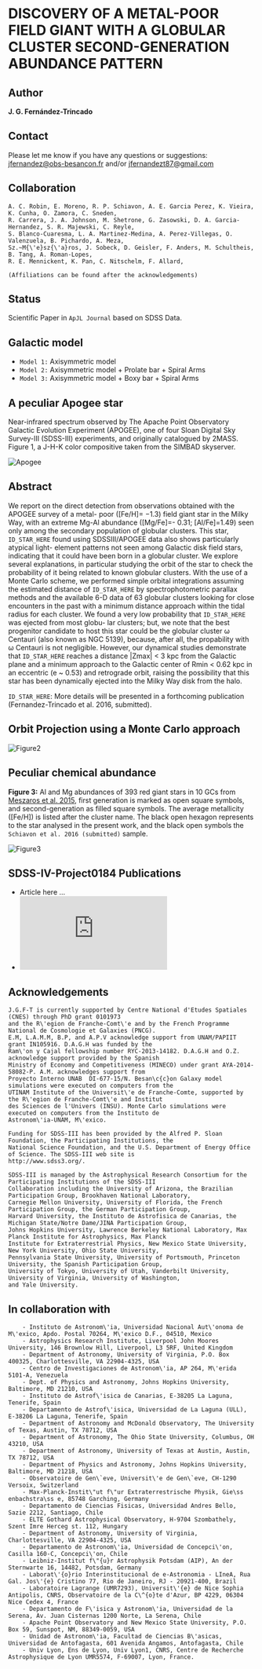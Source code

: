 DISCOVERY OF A METAL-POOR FIELD GIANT WITH A GLOBULAR CLUSTER SECOND-GENERATION ABUNDANCE PATTERN
===

Author
--
**J. G. Fernández-Trincado**

Contact
--

Please let me know if you have any questions or suggestions: jfernandez@obs-besancon.fr and/or jfernandezt87@gmail.com

Collaboration
---

    A. C. Robin, E. Moreno, R. P. Schiavon, A. E. Garcia Perez, K. Vieira, K. Cunha, O. Zamora, C. Sneden,
    R. Carrera, J. A. Johnson, M. Shetrone, G. Zasowski, D. A. Garcia-Hernandez, S. R. Majewski, C. Reyle, 
    S. Blanco-Cuaresma, L. A. Martinez-Medina, A. Perez-Villegas, O. Valenzuela, B. Pichardo, A. Meza, 
    Sz.~M{\'e}sz{\'a}ros, J. Sobeck, D. Geisler, F. Anders, M. Schultheis, B. Tang, A. Roman-Lopes, 
    R. E. Mennickent, K. Pan, C. Nitschelm, F. Allard, 
    
    
`(Affiliations can be found after the acknowledgements)`


Status
--

Scientific Paper in `ApJL Journal` based on SDSS Data.

Galactic model
---
 * `Model 1:` Axisymmetric model 
 * `Model 2:` Axisymmetric model + Prolate bar + Spiral Arms
 * `Model 3:` Axisymmetric model + Boxy bar + Spiral Arms


A peculiar Apogee star
--
Near-infrared spectrum observed by The Apache Point Observatory Galactic Evolution Experiment (APOGEE), one of four Sloan Digital Sky Survey-III (SDSS-III) experiments, and originally catalogued by 2MASS. Figure 1, a J-H-K color compositive taken from the SIMBAD skyserver.

![Apogee](https://github.com/Fernandez-Trincado/SDSS-IV-Project0184/blob/master/Figures/PeculiarStar.png "Apogee")

Abstract
---

We report on the direct detection from observations obtained with the APOGEE survey of a metal- poor ([Fe/H]= −1.3) field giant star in the Milky Way, with an extreme Mg-Al abundance ([Mg/Fe]=- 0.31; [Al/Fe]=1.49) seen only among the secondary population of globular clusters. This star, `ID_STAR_HERE` found using SDSSIII/APOGEE data also shows particularly atypical light- element patterns not seen among Galactic disk field stars, indicating that it could have been born in a globular cluster. We explore several explanations, in particular studying the orbit of the star to check the probability of it being related to known globular clusters. With the use of a Monte Carlo scheme, we performed simple orbital integrations assuming the estimated distance of `ID_STAR_HERE` by spectrophotometric parallax methods and the available 6-D data of 63 globular clusters looking for close encounters in the past with a minimum distance approach within the tidal radius for each cluster. We found a very low probability that `ID_STAR_HERE` was ejected from most globu- lar clusters; but, we note that the best progenitor candidate to host this star could be the globular cluster ω Centauri (also known as NGC 5139), because, after all, the propability with ω Centauri is not negligible. However, our dynamical studies demonstrate that `ID_STAR_HERE` reaches a distance |Zmax| < 3 kpc from the Galactic plane and a minimum approach to the Galactic center of Rmin < 0.62 kpc in an eccentric (e ~ 0.53) and retrograde orbit, raising the possibility that this star has been dynamically ejected into the Milky Way disk from the halo.

`ID_STAR_HERE`: More details will be presented in a forthcoming publication (Fernandez-Trincado et al. 2016, submitted).

Orbit Projection using a Monte Carlo approach
---

![Figure2](https://github.com/Fernandez-Trincado/SDSS-IV-Project0184/blob/master/Figures/OrbitProjectionApogee.png)

Peculiar chemical abundance
---

**Figure 3:** Al and Mg abundances of 393 red giant stars in 10 GCs from [Meszaros et al. 2015](http://adsabs.harvard.edu/abs/2015AJ....149..153M), first generation is marked as open square symbols, and second-generation as filled square symbols. The average metallicity ([Fe/H]) is listed after the cluster name.  The black open hexagon represents to the star analysed in the present work, and the black open symbols the `Schiavon et al. 2016 (submitted)` sample.

![Figure3](https://github.com/Fernandez-Trincado/SDSS-IV-Project0184/blob/master/Figures/Figure2.png)


SDSS-IV-Project0184 Publications
--

* Article here ...
* ![Temporal Article - Submitted](http://arxiv.org/pdf/1604.01279v1.pdf)

Acknowledgements
--

    J.G.F-T is currently supported by Centre National d'Etudes Spatiales (CNES) through PhD grant 0101973 
    and the R\'egion de Franche-Comt\'e and by the French Programme National de Cosmologie et Galaxies (PNCG). 
    E.M, L.A.M.M, B.P, and A.P.V acknowledge support from UNAM/PAPIIT grant IN105916. D.A.G.H was funded by the 
    Ram\'on y Cajal fellowship number RYC-2013-14182. D.A.G.H and O.Z. acknowledge support provided by the Spanish 
    Ministry of Economy and Competitiveness (MINECO) under grant AYA-2014-58082-P. A.M. acknowledges support from 
    Proyecto Interno UNAB  DI-677-15/N. Besan\c{c}on Galaxy model simulations were executed on computers from the 
    UTINAM Institute of the Universit\'e de Franche-Comte, supported by the R\'egion de Franche-Comt\'e and Institut 
    des Sciences de l'Univers (INSU). Monte Carlo simulations were executed on computers from the Instituto de
    Astronom\'ia-UNAM, M\'exico. 
    
    Funding for SDSS-III has been provided by the Alfred P. Sloan Foundation, the Participating Institutions, the
    National Science Foundation, and the U.S. Department of Energy Office of Science. The SDSS-III web site is
    http://www.sdss3.org/.
    
    SDSS-III is managed by the Astrophysical Research Consortium for the Participating Institutions of the SDSS-III
    Collaboration including the University of Arizona, the Brazilian Participation Group, Brookhaven National Laboratory,
    Carnegie Mellon University, University of Florida, the French Participation Group, the German Participation Group,
    Harvard University, the Instituto de Astrofisica de Canarias, the Michigan State/Notre Dame/JINA Participation Group,
    Johns Hopkins University, Lawrence Berkeley National Laboratory, Max Planck Institute for Astrophysics, Max Planck
    Institute for Extraterrestrial Physics, New Mexico State University, New York University, Ohio State University,
    Pennsylvania State University, University of Portsmouth, Princeton University, the Spanish Participation Group,
    University of Tokyo, University of Utah, Vanderbilt University, University of Virginia, University of Washington, 
    and Yale University.



In collaboration with
--
  



        - Instituto de Astronom\'ia, Universidad Nacional Aut\'onoma de M\'exico, Apdo. Postal 70264, M\'exico D.F., 04510, Mexico
        - Astrophysics Research Institute, Liverpool John Moores University, 146 Brownlow Hill, Liverpool, L3 5RF, United Kingdom
        - Department of Astronomy, University of Virginia, P.O. Box 400325, Charlottesville, VA 22904-4325, USA
        - Centro de Investigaciones de Astronom\'ia, AP 264, M\'erida 5101-A, Venezuela
        - Dept. of Physics and Astronomy, Johns Hopkins University, Baltimore, MD 21210, USA
        - Instituto de Astrof\'isica de Canarias, E-38205 La Laguna, Tenerife, Spain
        - Departamento de Astrof\'isica, Universidad de La Laguna (ULL), E-38206 La Laguna, Tenerife, Spain
        - Department of Astronomy and McDonald Observatory, The University of Texas, Austin, TX 78712, USA
        - Department of Astronomy, The Ohio State University, Columbus, OH 43210, USA
        - Department of Astronomy, University of Texas at Austin, Austin, TX 78712, USA
        - Department of Physics and Astronomy, Johns Hopkins University, Baltimore, MD 21218, USA
        - Observatoire de Gen\`eve, Universit\'e de Gen\`eve, CH-1290 Versoix, Switzerland
        - Max-Planck-Instit\"ut f\"ur Extraterrestrische Physik, Gie\ss enbachstra\ss e, 85748 Garching, Germany
        - Departamento de Ciencias Fisicas, Universidad Andres Bello, Sazie 2212, Santiago, Chile
        - ELTE Gothard Astrophysical Observatory, H-9704 Szombathely, Szent Imre Herceg st. 112, Hungary
        - Department of Astronomy, University of Virginia, Charlottesville, VA 22904-4325, USA
        - Departamento de Astronom\'ia, Universidad de Concepci\'on, Casilla 160-C, Concepci\'on, Chile
        - Leibniz-Institut f\"{u}r Astrophysik Potsdam (AIP), An der Sternwarte 16, 14482, Potsdam, Germany
        - Laborat\'{o}rio Interinstitucional de e-Astronomia - LIneA, Rua Gal. Jos\'{e} Cristino 77, Rio de Janeiro, RJ - 20921-400, Brazil
        - Laboratoire Lagrange (UMR7293), Universit\'{e} de Nice Sophia Antipolis, CNRS, Observatoire de la C\^{o}te d'Azur, BP 4229, 06304 Nice Cedex 4, France
        - Departamento de F\'isica y Astronom\'ia, Universidad de la Serena, Av. Juan Cisternas 1200 Norte, La Serena, Chile
        - Apache Point Observatory and New Mexico State University, P.O. Box 59, Sunspot, NM, 88349-0059, USA
        - Unidad de Astronom\'ia, Facultad de Ciencias B\'asicas, Universidad de Antofagasta, 601 Avenida Angamos, Antofagasta, Chile
        - Univ Lyon, Ens de Lyon, Univ Lyon1, CNRS, Centre de Recherche Astrophysique de Lyon UMR5574, F-69007, Lyon, France.
